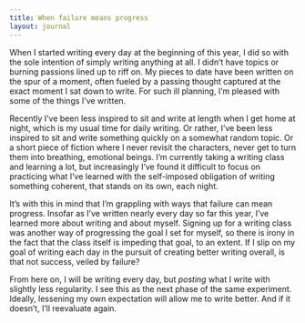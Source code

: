 ```yaml
---
title: When failure means progress
layout: journal
---
```


When I started writing every day at the beginning of this year, I did so with
the sole intention of simply writing anything at all. I didn’t have topics or
burning passions lined up to riff on. My pieces to date have been written on the
spur of a moment, often fueled by a passing thought captured at the exact moment
I sat down to write. For such ill planning, I’m pleased with some of the things
I’ve written.

Recently I’ve been less inspired to sit and write at length when I get home at
night, which is my usual time for daily writing. Or rather, I’ve been less
inspired to sit and write something quickly on a somewhat random topic. Or a
short piece of fiction where I never revisit the characters, never get to turn
them into breathing, emotional beings. I’m currently taking a writing class and
learning a lot, but increasingly I’ve found it difficult to focus on practicing
what I’ve learned with the self-imposed obligation of writing something
coherent, that stands on its own, each night.

It’s with this in mind that I’m grappling with ways that failure can mean
progress. Insofar as I’ve written nearly every day so far this year, I’ve
learned more about writing and about myself. Signing up for a writing class was
another way of progressing the goal I set for myself, so there is irony in the
fact that the class itself is impeding that goal, to an extent. If I slip on my
goal of writing each day in the pursuit of creating better writing overall, is
that not success, veiled by failure?

From here on, I will be writing every day, but _posting_ what I write with
slightly less regularity. I see this as the next phase of the same experiment.
Ideally, lessening my own expectation will allow me to write better. And if it
doesn’t, I’ll reevaluate again.

